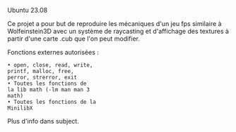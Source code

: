 Ubuntu 23.08

Ce projet a pour but de reproduire les mécaniques d'un jeu fps similaire à Wolfeinstein3D avec un système de raycasting et d'affichage des textures à partir d'une carte .cub que l'on peut modifier.


Fonctions externes autorisées :

	• open, close, read, write,
	printf, malloc, free,
	perror, strerror, exit
	• Toutes les fonctions de
	la lib math (-lm man man 3
	math)
	• Toutes les fonctions de la
	MinilibX

Plus d'info dans subject.

